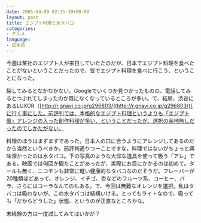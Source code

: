 ```yaml
---
date: 2005-04-09 02:15:39+00:00
layout: post
title: エジプト料理と水タバコ
categories:
- グルメ
language:
- 日本語
---
```


今週は某社のエジプト人が来日していたたのだが、日本でエジプト料理を食べたことがないということだったので、皆でエジプト料理を食べに行こう、ということになった。

探してみるとなかなかない。Googleでいくつか見つかったものの、電話してみるとつぶれてしまったのか既になくなっているところが多い。で、結局、渋谷にあるLUXOR（[http://r.gnavi.co.jp/g296803/](http://r.gnavi.co.jp/g296803/)）に行く事にした。前評判では、本格的なエジプト料理というよりも「エジプト風」アレンジの入った創作料理が多い、ということだったが、選択の余地無しだったのでしかたがない。

料理のほうはまずまずであった。日本人の口に合うようにアレンジしてあるのだから当然というべきか。前評判通りつーことですな。料理ではないがちょっと興味深かったのは水タバコ。下の写真のような大仰な道具を使って吸う「アレ」である。映画では何回か観たことがあったが、実際にお目にかかるのは初めて。タールも無く、ニコチンも非常に軽い健康的なタバコなのだそうだ。フレーバーが20種類ほどあって、オレンジ、イチゴ、杏などのフルーツ系、コーヒー、バラ、さらにはコーラなんてのもある。で、今回は無難なオレンジを選択。私はタバコは吸わないが、この水タバコは結構いける。とってもライトなので、吸っても「だからどうした」状態、というのが正直なところかな。

未経験の方は一度試してみてはいかが？
